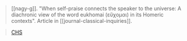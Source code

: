 > [[nagy-g]]. "When self-praise connects the speaker to the universe: A diachronic view of the word eukhomai (εὔχομαι) in its Homeric contexts". Article in [[journal-classical-inquiries]].

> [CHS](https://classical-inquiries.chs.harvard.edu/when-self-praise-connects-the-speaker-to-the-universe/)